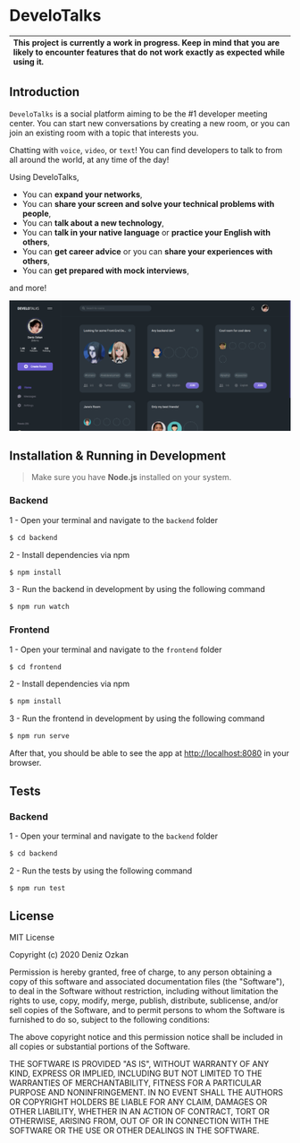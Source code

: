 # DeveloTalks

| This project is currently a work in progress. Keep in mind that you are likely to encounter features that do not work exactly as expected while using it. |
| :-------------------------------------------------------------------------------------------------------------------------------------------------------------------------------------------------------------------------------------------------------------------------------------------------------------------------------------------- |

## Introduction

`DeveloTalks` is a social platform aiming to be the #1 developer meeting center. You can start new conversations by creating a new room, or you can join an existing room with a topic that interests you.

Chatting with `voice`, `video`, or `text`! You can find developers to talk to from all around the world, at any time of the day!

Using DeveloTalks,

- You can **expand your networks**,
- You can **share your screen and solve your technical problems with people**,
- You can **talk about a new technology**,
- You can **talk in your native language** or **practice your English with others**,
- You can **get career advice** or you can **share your experiences with others**,
- You can **get prepared with mock interviews**,

and more!

![Preview](./develotalks-readme.png)


## Installation & Running in Development

> Make sure you have **Node.js** installed on your system.

### Backend

1 - Open your terminal and navigate to the `backend` folder

```bash
$ cd backend
```

2 - Install dependencies via npm

```bash
$ npm install
```

3 - Run the backend in development by using the following command

```bash
$ npm run watch
```

### Frontend

1 - Open your terminal and navigate to the `frontend` folder

```bash
$ cd frontend
```

2 - Install dependencies via npm

```bash
$ npm install
```

3 - Run the frontend in development by using the following command

```bash
$ npm run serve
```

After that, you should be able to see the app at [http://localhost:8080](http://localhost:8080) in your browser.

## Tests

### Backend

1 - Open your terminal and navigate to the `backend` folder

```bash
$ cd backend
```

2 - Run the tests by using the following command

```bash
$ npm run test
```

## License
MIT License

Copyright (c) 2020 Deniz Ozkan

Permission is hereby granted, free of charge, to any person obtaining a copy
of this software and associated documentation files (the "Software"), to deal
in the Software without restriction, including without limitation the rights
to use, copy, modify, merge, publish, distribute, sublicense, and/or sell
copies of the Software, and to permit persons to whom the Software is
furnished to do so, subject to the following conditions:

The above copyright notice and this permission notice shall be included in all
copies or substantial portions of the Software.

THE SOFTWARE IS PROVIDED "AS IS", WITHOUT WARRANTY OF ANY KIND, EXPRESS OR
IMPLIED, INCLUDING BUT NOT LIMITED TO THE WARRANTIES OF MERCHANTABILITY,
FITNESS FOR A PARTICULAR PURPOSE AND NONINFRINGEMENT. IN NO EVENT SHALL THE
AUTHORS OR COPYRIGHT HOLDERS BE LIABLE FOR ANY CLAIM, DAMAGES OR OTHER
LIABILITY, WHETHER IN AN ACTION OF CONTRACT, TORT OR OTHERWISE, ARISING FROM,
OUT OF OR IN CONNECTION WITH THE SOFTWARE OR THE USE OR OTHER DEALINGS IN THE
SOFTWARE.
